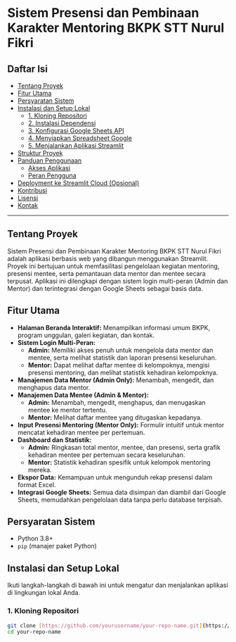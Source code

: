 # Sistem Presensi dan Pembinaan Karakter Mentoring BKPK STT Nurul Fikri

## Daftar Isi
- [Tentang Proyek](#tentang-proyek)
- [Fitur Utama](#fitur-utama)
- [Persyaratan Sistem](#persyaratan-sistem)
- [Instalasi dan Setup Lokal](#instalasi-dan-setup-lokal)
  - [1. Kloning Repositori](#1-kloning-repositori)
  - [2. Instalasi Dependensi](#2-instalasi-dependensi)
  - [3. Konfigurasi Google Sheets API](#3-konfigurasi-google-sheets-api)
  - [4. Menyiapkan Spreadsheet Google](#4-menyiapkan-spreadsheet-google)
  - [5. Menjalankan Aplikasi Streamlit](#5-menjalankan-aplikasi-streamlit)
- [Struktur Proyek](#struktur-proyek)
- [Panduan Penggunaan](#panduan-penggunaan)
  - [Akses Aplikasi](#akses-aplikasi)
  - [Peran Pengguna](#peran-pengguna)
- [Deployment ke Streamlit Cloud (Opsional)](#deployment-ke-streamlit-cloud-opsional)
- [Kontribusi](#kontribusi)
- [Lisensi](#lisensi)
- [Kontak](#kontak)

---

## Tentang Proyek

Sistem Presensi dan Pembinaan Karakter Mentoring BKPK STT Nurul Fikri adalah aplikasi berbasis web yang dibangun menggunakan Streamlit. Proyek ini bertujuan untuk memfasilitasi pengelolaan kegiatan mentoring, presensi mentee, serta pemantauan data mentor dan mentee secara terpusat. Aplikasi ini dilengkapi dengan sistem login multi-peran (Admin dan Mentor) dan terintegrasi dengan Google Sheets sebagai basis data.

## Fitur Utama

* **Halaman Beranda Interaktif:** Menampilkan informasi umum BKPK, program unggulan, galeri kegiatan, dan kontak.
* **Sistem Login Multi-Peran:**
    * **Admin:** Memiliki akses penuh untuk mengelola data mentor dan mentee, serta melihat statistik dan laporan presensi keseluruhan.
    * **Mentor:** Dapat melihat daftar mentee di kelompoknya, mengisi presensi mentoring, dan melihat statistik kehadiran kelompoknya.
* **Manajemen Data Mentor (Admin Only):** Menambah, mengedit, dan menghapus data mentor.
* **Manajemen Data Mentee (Admin & Mentor):**
    * **Admin:** Menambah, mengedit, menghapus, dan menugaskan mentee ke mentor tertentu.
    * **Mentor:** Melihat daftar mentee yang ditugaskan kepadanya.
* **Input Presensi Mentoring (Mentor Only):** Formulir intuitif untuk mentor mencatat kehadiran mentee per pertemuan.
* **Dashboard dan Statistik:**
    * **Admin:** Ringkasan total mentor, mentee, dan presensi, serta grafik kehadiran mentee per pertemuan secara keseluruhan.
    * **Mentor:** Statistik kehadiran spesifik untuk kelompok mentoring mereka.
* **Ekspor Data:** Kemampuan untuk mengunduh rekap presensi dalam format Excel.
* **Integrasi Google Sheets:** Semua data disimpan dan diambil dari Google Sheets, memudahkan pengelolaan data tanpa perlu database terpisah.

## Persyaratan Sistem

* Python 3.8+
* `pip` (manajer paket Python)

## Instalasi dan Setup Lokal

Ikuti langkah-langkah di bawah ini untuk mengatur dan menjalankan aplikasi di lingkungan lokal Anda.

### 1. Kloning Repositori

```bash
git clone [https://github.com/yourusername/your-repo-name.git](https://github.com/yourusername/your-repo-name.git)
cd your-repo-name